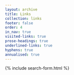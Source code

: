 ```yaml
---
layout: archive
title: Links
collection: links
footer: false
order: 4
in_nav: true
visited-links: true
prose-headings: true
underlined-links: true
hyphens: true
annualised: true
---
```


{% include search-form.html %}
